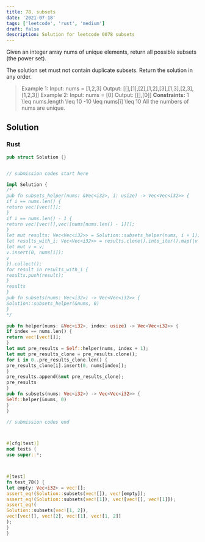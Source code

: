 ```yaml
---
title: 78. subsets
date: '2021-07-18'
tags: ['leetcode', 'rust', 'medium']
draft: false
description: Solution for leetcode 0078 subsets
---
```




Given an integer array nums of unique elements, return all possible subsets (the power set).

The solution set must not contain duplicate subsets. Return the solution in any order.



>   Example 1:
>   Input: nums <TeX>=</TeX> [1,2,3]
>   Output: [[],[1],[2],[1,2],[3],[1,3],[2,3],[1,2,3]]
>   Example 2:
>   Input: nums <TeX>=</TeX> [0]
>   Output: [[],[0]]
**Constraints:**
>   	1 <TeX>\leq</TeX> nums.length <TeX>\leq</TeX> 10
>   	-10 <TeX>\leq</TeX> nums[i] <TeX>\leq</TeX> 10
>   	All the numbers of nums are unique.


## Solution


### Rust
```rust
pub struct Solution {}


// submission codes start here

impl Solution {
/*
pub fn subsets_helper(nums: &Vec<i32>, i: usize) -> Vec<Vec<i32>> {
if i == nums.len() {
return vec![vec![]];
}
if i == nums.len() - 1 {
return vec![vec![],vec![nums[nums.len() - 1]]];
}
let mut results: Vec<Vec<i32>> = Solution::subsets_helper(nums, i + 1);
let results_with_i: Vec<Vec<i32>> = results.clone().into_iter().map(|v| {
let mut v = v;
v.insert(0, nums[i]);
v
}).collect();
for result in results_with_i {
results.push(result);
}
results
}
pub fn subsets(nums: Vec<i32>) -> Vec<Vec<i32>> {
Solution::subsets_helper(&nums, 0)
}
*/

pub fn helper(nums: &Vec<i32>, index: usize) -> Vec<Vec<i32>> {
if index == nums.len() {
return vec![vec![]];
}
let mut pre_results = Self::helper(nums, index + 1);
let mut pre_results_clone = pre_results.clone();
for i in 0..pre_results_clone.len() {
pre_results_clone[i].insert(0, nums[index]);
}
pre_results.append(&mut pre_results_clone);
pre_results
}
pub fn subsets(nums: Vec<i32>) -> Vec<Vec<i32>> {
Self::helper(&nums, 0)
}
}

// submission codes end



#[cfg(test)]
mod tests {
use super::*;



#[test]
fn test_78() {
let empty: Vec<i32> = vec![];
assert_eq!(Solution::subsets(vec![]), vec![empty]);
assert_eq!(Solution::subsets(vec![1]), vec![vec![], vec![1]]);
assert_eq!(
Solution::subsets(vec![1, 2]),
vec![vec![], vec![2], vec![1], vec![1, 2]]
);
}
}

```
